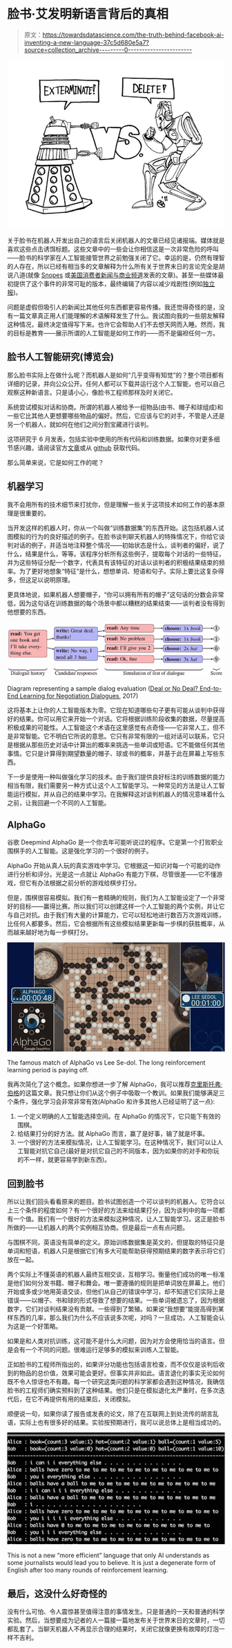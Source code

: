 # 脸书·艾发明新语言背后的真相

> 原文：<https://towardsdatascience.com/the-truth-behind-facebook-ai-inventing-a-new-language-37c5d680e5a7?source=collection_archive---------0----------------------->

![](img/0df186ecc51230d8f59ebd63a5b598c2.png)

关于脸书在机器人开发出自己的语言后关闭机器人的文章已经见诸报端。媒体就是喜欢这些点击诱饵标题。这些文章中的一些会让你相信这是一次非常危险的呼叫——脸书的科学家在人工智能接管世界之前勉强关闭了它。幸运的是，仍然有理智的人存在，所以已经有相当多的文章解释为什么所有关于世界末日的言论完全是胡说八道(就像 [Snopes](http://www.snopes.com/facebook-ai-developed-own-language/) 或[美国消费者新闻与商业频道](https://www.cnbc.com/2017/08/01/facebook-ai-experiment-did-not-end-because-bots-invented-own-language.html)发表的文章)。甚至一些媒体最初提供了这个事件的非常可耻的版本，最终编辑了内容以减少戏剧性(例如[独立报](http://www.independent.co.uk/life-style/gadgets-and-tech/news/facebook-artificial-intelligence-ai-chatbot-new-language-research-openai-google-a7869706.html))。

问题是虚假但吸引人的新闻比其他任何东西都更容易传播。我还觉得奇怪的是，没有一篇文章真正用人们能理解的术语解释发生了什么。我试图向我的一些朋友解释这种情况，最终决定值得写下来。也许它会帮助人们不去想天网而入睡。然而，我的目标是教育——展示所谓的人工智能是如何工作的——而不是偏袒任何一方。

## 脸书人工智能研究(博览会)

那么脸书实际上在做什么呢？而机器人是如何“几乎变得有知觉”的？整个项目都有详细的记录，并向公众公开。任何人都可以下载并运行这个人工智能，也可以自己观察这种新语言。只是请小心，像脸书工程师那样及时关闭它。

系统尝试模拟对话和协商。所谓的机器人被给予一组物品(由书、帽子和球组成)和一些它比其他人更想要哪些物品的偏好。然后，它应该与它的对手，不管是人还是另一个机器人，就如何在他们之间分割宝藏进行谈判。

这项研究于 6 月发表，包括实验中使用的所有代码和训练数据。如果你对更多细节感兴趣，请阅读官方[文章](https://code.facebook.com/posts/1686672014972296/deal-or-no-deal-training-ai-bots-to-negotiate/)或从 [github](https://github.com/facebookresearch/end-to-end-negotiator) 获取代码。

那么简单来说，它是如何工作的呢？

## **机器学习**

我不会用所有的技术细节来打扰你，但是理解一些关于这项技术如何工作的基本原理是很重要的。

当开发这样的机器人时，你从一个叫做“训练数据集”的东西开始。这包括机器人试图模拟的行为的良好描述的例子。在脸书谈判聊天机器人的特殊情况下，你给它谈判对话的例子，并适当地注释整个情况——初始状态是什么，谈判者的偏好，说了什么，结果是什么，等等。该程序分析所有这些例子，提取每个对话的一些特征，并为这些特征分配一个数字，代表具有该特征的对话以谈判者的积极结果结束的频率。为了更好地想象“特征”是什么，想想单词、短语和句子。实际上要比这复杂得多，但这足以说明原理。

更具体地说，如果机器人想要帽子，“你可以拥有所有的帽子”这句话的分数会非常低，因为这句话在训练数据的每个场景中都以糟糕的结果结束——谈判者没有得到他想要的东西。

![](img/6466a14374b09b713a93a454578c08a8.png)

Diagram representing a sample dialog evaluation ([Deal or No Deal? End-to-End Learning for Negotiation Dialogues](https://arxiv.org/abs/1706.05125), 2017)

这将基本上让你的人工智能版本为零。它现在知道哪些句子更有可能从谈判中获得好的结果。你可以用它来开始一个对话。它将根据训练阶段收集的数据，尽量提高积极成果的可能性。人工智能这个术语在这里感觉有点奇怪——它非常人工，但不是非常智能。它不明白它所说的意思。它只有非常有限的一组对话可以联系，它只是根据从那些历史对话中计算出的概率来挑选一些单词或短语。它不能做任何其他事情。它只是计算得到期望数量的帽子、球或书的概率，并基于此在屏幕上写些东西。

下一步是使用一种叫做强化学习的技术。由于我们提供良好标注的训练数据的能力相当有限，我们需要另一种方式让这个人工智能学习。一种常见的方法是让人工智能运行模拟，并从自己的结果中学习。在我解释这对谈判机器人的情况意味着什么之前，让我回避一个不同的人工智能。

## AlphaGo

谷歌 Deepmind AlphaGo 是一个你去年可能听说过的程序。它是第一个打败职业围棋手的人工智能。这是强化学习的一个很好的例子。

AlphaGo 开始从真人玩的真实游戏中学习。它根据这一知识对每一个可能的动作进行分析和评分。光是这一点就让 AlphaGo 有能力下棋，尽管很差——它不懂游戏，但它有办法根据之前分析的游戏给棋步打分。

但是，围棋很容易模拟。我们有一套精确的规则，我们为人工智能设定了一个非常好的目标——赢得比赛。所以我们可以创建这样一个人工智能的两个实例，并让它与自己对抗。由于我们有大量的计算能力，它可以轻松地进行数百万次游戏训练，比任何人都要多。然后，它会根据所有这些模拟结果更新每一步棋的获胜概率，从而越来越好地为每一步棋打分。

![](img/5f75cafd7900a83edbc2cf43e89f119f.png)

The famous match of AlphaGo vs Lee Se-dol. The long reinforcement learning period is paying off.

我再次简化了这个概念。如果你想进一步了解 AlphaGo，我可以推荐[克里斯托弗·伯格](https://www.tastehit.com/blog/google-deepmind-alphago-how-it-works/)的这篇文章。我只想让你们从这个例子中吸取一个教训。如果我们能够满足三个条件，强化学习会非常非常有效(AlphaGo 和许多其他人已经证明了这一点):

1.  一个定义明确的人工智能选择空间。在 AlphaGo 的情况下，它只能下有效的围棋。
2.  给结果打分的好方法。就 AlphaGo 而言，赢了是好事，输了就是坏事。
3.  一个很好的方法来模拟情况，让人工智能学习。在这种情况下，我们可以让人工智能对抗它自己(最好是对抗它自己的不同版本，因为如果你的对手和你玩的不一样，就更容易学到新东西)。

## 回到脸书

所以让我们回头看看原来的题目。脸书试图创造一个可以谈判的机器人。它符合以上三个条件的程度如何？有一个很好的方法来给结果打分，因为谈判中的每一项都有一个值。我们有一个很好的方法来模拟这种情况，让人工智能学习。这正是脸书所做的——让机器人的两个实例相互协商。但是最后一点有点问题。

与围棋不同，英语没有简单的定义。原始训练数据集是英文的，但提取的特征只是单词和短语，机器人只是根据它们有多大可能帮助获得预期结果的数字表示将它们放在一起。

两个实际上不懂英语的机器人最终互相交谈，互相学习。衡量他们成功的唯一标准是他们如何分发书籍、帽子和舞会。唯一要遵循的规则是把单词放在屏幕上。他们开始或多或少地用英语交谈，但他们从自己的错误中学习，却不知道它们实际上是错误——以帽子、书和球的形式导致了想要的结果。一些单词被遗忘了，因为根据数字，它们对谈判结果没有贡献。一些得到了繁殖。如果说“我想要”能提高得到某样东西的几率，那么我们为什么不应该说多次呢，对吗？一旦成功，人工智能会认为这是一个好策略。

如果是和人类对抗训练，这可能不是什么大问题，因为对方会使用恰当的语言。但是会有一个不同的问题。很难运行足够多的模拟来训练人工智能。

正如脸书的工程师所指出的，如果评分功能也包括语言检查，而不仅仅是谈判后收到的物品的总价值，效果可能会更好。但事实并非如此。语言退化的事实无论如何既不令人惊讶也不有趣。每一个研究这类问题的科学家都会遇到这种情况，我确信脸书的工程师们确实预料到了这种结果。他们只是在模拟退化太严重时，在多次迭代后，在它不再提供有用的结果后，关闭模拟。

顺便说一句，如果你读了报告或发表的论文，除了在互联网上到处流传的胡言乱语，实际上也有很多好的结果。实验按预期进行，我可以说总体上是相当成功的。

![](img/78bcb1522779f47c275043826f8eeccd.png)

This is not a new “more efficient” language that only AI understands as some journalists would lead you to believe. It is just a degenerate form of English after too many rounds of reinforcement learning.

## 最后，这没什么好奇怪的

没有什么可怕、令人震惊甚至值得注意的事情发生。只是普通的一天和普通的科学实验。然后，当想要成为记者的人一篇接一篇地发布关于世界末日的文章时，一切都乱套了。当聊天机器人不再显示合理的结果时，关闭它就像更换有故障的灯泡一样不吉利。